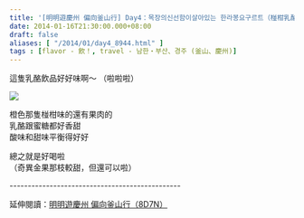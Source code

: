 ```yaml
---
title: '[明明遊慶州 偏向釜山行] Day4：목장의신선함이살아있는 한라봉요구르트（椪柑乳酪）'
date: 2014-01-16T21:30:00.000+08:00
draft: false
aliases: [ "/2014/01/day4_8944.html" ]
tags : [flavor - 飲！, travel - 남한・부산、경주 (釜山、慶州)]
---
```


這隻乳酪飲品好好味啊～ （啦啦啦）  

![](/images/busanjj4k.jpg)

橙色那隻椪柑味的還有果肉的  
乳酪跟蜜糖都好香甜  
酸味和甜味平衡得好好  
  
總之就是好喝啦  
（奇異金果那枝較甜，但還可以啦）  
  
\-----------------------------------------------  
  
延伸閱讀：[明明遊慶州 偏向釜山行（8D7N）](https://hidie.net/busanjj8d7n/)
